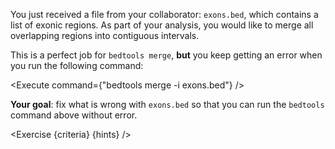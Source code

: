 <script>
import Execute from "components/Execute.svelte";
import Exercise from "components/Exercise.svelte";

const criteria = [{
	name: "File <code>exons.bed</code> no longer causes <code>bedtools merge</code> to output an error",
	checks: [{
		type: "file",
		path: "exons.bed",
		action: "contents",
		commandExpected: `sed 's/ /\t/g' exons.bed`
	}]
}];

const hints = [
	`As suggested by the error message, run <code>cat -t exons.bed</code>. Also try <code>head exons.bed</code>. Do any lines stand out from the others?`,
	`In the output of <code>cat -t exons.bed</code>, the first line uses spaces as the column delimiter instead of tabs.`,
	`You can use a <code>sed</code> command to replace spaces with tabs (<code>\\t</code>).`,
	`Don't forget to specify that you want the <code>sed</code> replace logic to be global!`
];
</script>

You just received a file from your collaborator: `exons.bed`, which contains a list of exonic regions. As part of your analysis, you would like to merge all overlapping regions into contiguous intervals.

This is a perfect job for `bedtools merge`, **but** you keep getting an error when you run the following command:

<Execute command={"bedtools merge -i exons.bed"} />

**Your goal**: fix what is wrong with <code>exons.bed</code> so that you can run the `bedtools` command above without error.

<Exercise {criteria} {hints} />
